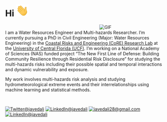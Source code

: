 
   <h1 align="left">Hi <img src="https://raw.githubusercontent.com/ABSphreak/ABSphreak/master/gifs/Hi.gif" width="40px" /></h1>
 
  <img align="right" alt="GIF" src="https://github.com/abhisheknaiidu/abhisheknaiidu/blob/master/code.gif?raw=true" width="40%" height="40%" /><br>
I am a Water Resources Engineer and Multi-hazards Researcher. I’m currently pursuing a PhD in Civil Engineering (Major: Water Resources Engineering) in the [Coastal Risks and Engineering (CoRE) Research Lab](https://core-lab.weebly.com/) at the [University of Central Florida (UCF)](https://www.ucf.edu/). I’m working on a National Academy of Sciences (NAS) funded project “The New First Line of Defense: Building Community Resilience through Residential Risk Disclosure” for studying the multi-hazards risks including their possible spatial and temporal interactions and dynamic vulnerability and exposure.

My work involves multi-hazards risk analysis and studying hydrometeorological extreme events and their interrelationships using machine learning and statistical methods.

<br>


<!---
## Where to find me
-->
 <p align="left">
  <a href="https://twitter.com/javedali99"><img src="https://img.shields.io/badge/twitter-%231DA1F2.svg?&style=for-the-badge&logo=twitter&logoColor=white" alt="Twitter@javedali"></a>
  <a href="https://www.linkedin.com/in/javedali18"><img src="https://img.shields.io/badge/linkedin-%230077B5.svg?&style=for-the-badge&logo=linkedin&logoColor=white" alt="LinkedIn@javedali"></a>
  <a href="mailto:javedali28@gmail.com"><img src="https://img.shields.io/badge/gmail-D14836?&style=for-the-badge&logo=gmail&logoColor=white" alt="javedali28@gmail.com"></a>
 <a href="https://javedali.net"><img src="https://img.shields.io/badge/Website%20-%2302569B.svg?&style=for-the-badge&logo=WordPress&logoColor=white" alt="LinkedIn@javedali"></a>
</p>

</p>

<br>



<!---
<br>

# Feedback gif
<h3 align="center">Appreciate your feedbacks <img src="https://media.giphy.com/media/26FPJGjhefSJuaRhu/giphy.gif" width="60px"></h3>

# GitHUb stats in different color
<img align="center" src="https://github-readme-stats.vercel.app/api?username=javedali99&show_icons=true&title_color=610D4D&icon_color=C949DC&text_color=440A5C&bg_color=F3D3E7" alt="Javed's Github Stats" width="450px"> 

# calender of activity
![Metrics](https://metrics.lecoq.io/javedali99?template=classic&base.header=0&base.activity=0&base.community=0&base.repositories=0&base.metadata=0&isocalendar=1&isocalendar.duration=full-year&config.timezone=America%2FNew_York)

# all information
![Metrics](https://metrics.lecoq.io/javedali99?template=classic&commits.authoring=javedali28%40gmail.com&base.metadata=0&isocalendar=1&achievements=1&notable=1&tweets=1&isocalendar.duration=full-year&achievements.threshold=C&achievements.secrets=true&achievements.display=compact&achievements.limit=0&notable.from=all&notable.repositories=false&tweets.attachments=false&tweets.limit=2&tweets.user=javedali99&config.timezone=America%2FNew_York)


![Javed's GitHub stats](https://github-readme-stats.vercel.app/api?username=javedali99&show_icons=true&count_private=true) 

![Javed's Most Used Laguage](https://github-readme-stats.vercel.app/api/top-langs/?username=javedali99&layout=compact&langs_count=6&hide=scala&count_private=true) 
<br>

<img src="https://github-readme-stats-pasodl3pk.vercel.app/api?username=javedali99&show_icons=true&count_private=true">

<p align="center">
<img src="https://github-readme-stats-pasodl3pk.vercel.app/api?username=javedali99&show_icons=true&hide_title=true&count_private=true">

<img height="165"  src="https://github-readme-stats-pasodl3pk.vercel.app/api/top-langs/?username=javedali99&layout=compact&langs_count=9&hide=scala&count_private=true" />

# Profile view
<p align="left"> <img src="https://komarev.com/ghpvc/?username=javedali99" alt="javedali99" /> </p>

![Metrics](https://metrics.lecoq.io/javedali99?template=classic&base.metadata=0&languages=1&achievements=1&pagespeed=1&tweets=1&languages.ignored=Scala&languages.limit=6&languages.sections=most-used&languages.colors=github&languages.threshold=0%25&languages.indepth=false&languages.analysis.timeout=15&languages.categories=markup%2C%20programming&languages.recent.categories=markup%2C%20programming&languages.recent.load=300&languages.recent.days=14&achievements.threshold=C&achievements.secrets=true&achievements.display=compact&achievements.limit=0&pagespeed.url=https%3A%2F%2Fjavedali.net%2F&pagespeed.detailed=false&pagespeed.screenshot=true&tweets.attachments=true&tweets.limit=2&tweets.user=javedali99&config.timezone=America%2FNew_York)


-->

